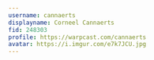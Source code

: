 ```yaml
---
username: cannaerts
displayname: Corneel Cannaerts 
fid: 248303
profile: https://warpcast.com/cannaerts
avatar: https://i.imgur.com/e7k7JCU.jpg
---
```

  
